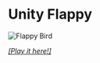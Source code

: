 # Unity Flappy

![Flappy Bird](http://ajhager.com/images/flappy.png)

_[[Play it here!]](http://ajhager.com/flappy/)_
